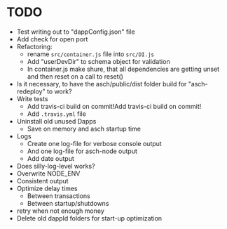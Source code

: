 # TODO
* Test writing out to "dappConfig.json" file
* Add check for open port
* Refactoring:
  * rename `src/container.js` file into `src/DI.js`
  * Add "userDevDir" to schema object for validation
  * In container.js make shure, that all dependencies are getting unset and then reset on a call to reset()
* Is it necessary, to have the asch/public/dist folder build for "asch-redeploy" to work?
* Write tests
  * Add travis-ci build on commit!Add travis-ci build on commit!
  * Add `.travis.yml` file
* Uninstall old unused Dapps
  * Save on memory and asch startup time 
* Logs
   * Create one log-file for verbose console output
   * And one log-file for asch-node output 
   * Add date output
* Does silly-log-level works?
* Overwrite NODE_ENV
* Consistent output
* Optimize delay times
  * Between transactions
  * Between startup/shutdowns
* retry when not enough money
* Delete old dappId folders for start-up optimization
